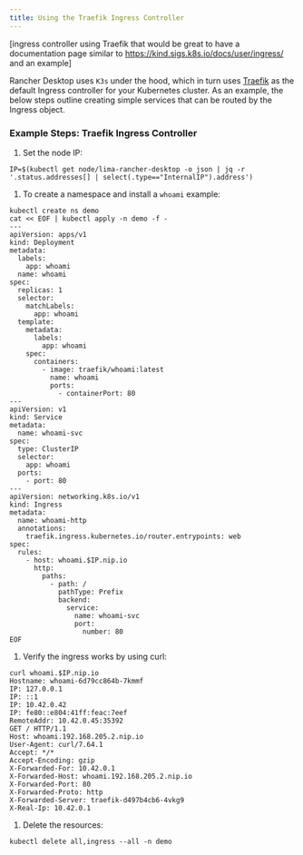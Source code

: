 ```yaml
---
title: Using the Traefik Ingress Controller
---
```


<head>
  <link rel="canonical" href="https://docs.rancherdesktop.io/how-to-guides/traefik-ingress-example"/>
</head>

[ingress controller using Traefik that would be great to have a documentation page similar to https://kind.sigs.k8s.io/docs/user/ingress/ and an example]

Rancher Desktop uses `K3s` under the hood, which in turn uses [Traefik](https://doc.traefik.io/traefik/) as the default Ingress controller for your Kubernetes cluster. As an example, the below steps outline creating simple services that can be routed by the Ingress object.

### Example Steps: Traefik Ingress Controller

1. Set the node IP:

  ```console
  IP=$(kubectl get node/lima-rancher-desktop -o json | jq -r '.status.addresses[] | select(.type=="InternalIP").address')
  ```

1. To create a namespace and install a `whoami` example:

  ```console
  kubectl create ns demo
  cat << EOF | kubectl apply -n demo -f -
  ---
  apiVersion: apps/v1
  kind: Deployment
  metadata:
    labels:
      app: whoami
    name: whoami
  spec:
    replicas: 1
    selector:
      matchLabels:
        app: whoami
    template:
      metadata:
        labels:
          app: whoami
      spec:
        containers:
          - image: traefik/whoami:latest
            name: whoami
            ports:
              - containerPort: 80
  ---
  apiVersion: v1
  kind: Service
  metadata:
    name: whoami-svc
  spec:
    type: ClusterIP
    selector:
      app: whoami
    ports:
      - port: 80
  ---    
  apiVersion: networking.k8s.io/v1
  kind: Ingress
  metadata:
    name: whoami-http
    annotations:
      traefik.ingress.kubernetes.io/router.entrypoints: web
  spec:
    rules:
      - host: whoami.$IP.nip.io
        http:
          paths:
            - path: /
              pathType: Prefix
              backend:
                service:
                  name: whoami-svc
                  port:
                    number: 80
  EOF
  ```

1. Verify the ingress works by using curl:

  ```console
  curl whoami.$IP.nip.io
  Hostname: whoami-6d79cc864b-7kmmf
  IP: 127.0.0.1
  IP: ::1
  IP: 10.42.0.42
  IP: fe80::e804:41ff:feac:7eef
  RemoteAddr: 10.42.0.45:35392
  GET / HTTP/1.1
  Host: whoami.192.168.205.2.nip.io
  User-Agent: curl/7.64.1
  Accept: */*
  Accept-Encoding: gzip
  X-Forwarded-For: 10.42.0.1
  X-Forwarded-Host: whoami.192.168.205.2.nip.io
  X-Forwarded-Port: 80
  X-Forwarded-Proto: http
  X-Forwarded-Server: traefik-d497b4cb6-4vkg9
  X-Real-Ip: 10.42.0.1
  ```

1. Delete the resources:

  ```console
  kubectl delete all,ingress --all -n demo
  ```
